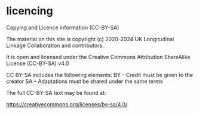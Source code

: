 # licencing
Copying and Licence information (CC-BY-SA)

The material on this site is copyright (c) 2020-2024 UK Longitudinal Linkage Collaboration and contributors.

It is open and licensed under the Creative Commons Attribution ShareAlike License (CC-BY-SA) v4.0 

CC BY-SA includes the following elements:
BY  – Credit must be given to the creator
SA  – Adaptations must be shared under the same terms

The full CC-BY-SA text may be found at:

https://creativecommons.org/licenses/by-sa/4.0/
